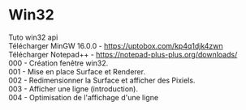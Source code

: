 # Win32
Tuto win32 api<br>
Télécharger MinGW 16.0.0 - https://uptobox.com/kp4q1djk4zwn <br>
Télécharger Notepad++ - https://notepad-plus-plus.org/downloads/<br>
000 - Création fenêtre win32. <br>
001 - Mise en place Surface et Renderer. <br>
002 - Redimensionner la Surface et afficher des Pixiels. <br>
003 - Afficher une ligne (introduction). <br>
004 - Optimisation de l'affichage d'une ligne <br>

